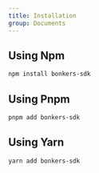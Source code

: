 ```yaml
---
title: Installation
group: Documents
---
```


## Using Npm

```bash
npm install bonkers-sdk
```

## Using Pnpm

```bash
pnpm add bonkers-sdk
```

## Using Yarn

```bash
yarn add bonkers-sdk
```

